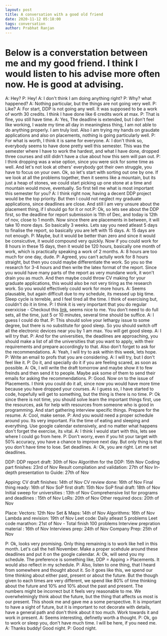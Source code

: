 ```yaml
---
layout: post
title: A conversation with a good old friend
date: 2020-11-12 05:18:00
tags: conversation
author: Prabhat Ranjan
---
```

# Below is a converstation between me and my good friend. I think I would listen to his advise more often now. He is good at advising.

A: Hey?
P: Hey!
A: I don't think I am doing anything right?
P: Why? what happened?
A: Nothing particular, but the things are not going very well.
P: Like?
A: For start, DDP is not going any well. It was supposed to be a work of worth 30 credits. I think I have done like 6 credits work at max.
P: That is fine, you still have time.
A: Yes, The deadline is extended, but I don't feel like working, I waste my time all day in meaningless thing, I am not able to do anything properly. I am truly lost. Also I am trying my hands on graudate applications and also on placements, nothing is going particularly well.
P: For what is worth, I think it is same for everyone.
A: I don't think so, everybody seems to have done pretty well this semester. This was the semester where I have to work the hardest, and what I have done, dropped three courses and still didn't have a clue about how this sem will pan out.
P: I think dropping was a wise option, since you were sick for some time as well. And let's not look at others' everybody got their own struggle, you have to focus on your own. Ok, so let's start with sorting out one by one. If we look at all the problems together, then it seems like a mountain, but its just a heap of stones, we could start picking up one stone at a time and mountain would move, eventually. So first tell me what is most important this semester for you?
A: I think right now, having a decent DDP project would be the top priority. But then I could not neglect my graduate applications, since deadlines are close. And still I am very unsure about the placement thing, if I should go for it or not.P: Ok, so lets see about the DDP first, so the deadline for report submission is 11th of Dec, and today is 12th of nov, close to 1 month. Now since there are placements in between, it will take 10 more days. So basically 3 weeks. Lets say you need atleast 5 days to finalise the report, so basically you are left with 15 days.
A: 15 days are not enough.
P: Maybe, but it would be better than zero and since it would be consicutive, it would compound very quickly. Now if you could work for 8 hours in these 15 days, then it would be 120 hours, basically one month of work, which is practically speaking a work of 2 months.
A: 8 hours are too much for one day, dude.
P: Agreed, you can't actully work for 8 hours straight, but then you could maybe differentiate the work. So you so the research for 3-4 hours and then write the latex format of the report. Since you would have many parts of the report as very mundane work, it won't drain you as much. And then maybe could throw CV making for your graduate applications, this would also be not very tiring as the research work. So you would effectively could work for more hours.
A: Seems plausable, but again difficult due to my schedule, its messed up big time. Sleep cycle is terreble, and I feel tired all the time. I think of exercising but, couldn't do it in time.
P: I think it is very important that you do regular exerxicise - Checkout this [link](https://www.healthline.com/health/fitness-exercise/free-weight-exercises#advanced-routine), seems nice to me. You don't need to do full sets, all the time, just 5 or 10 minutes, several time should be suffice.
A: I guess I could do that.
P: This should solve your lethargy issue to some degree, but there is no substitute for good sleep. So you should switch off all the electronic devices near you by 1 am max. You will get good sleep.
A: I will try that.
P: And for the universities, the deadlines are approaching, you should make a list of all the universities that you want to apply, with their requirements and prepare accordingly to that. Also don't forget to ask for the recommendations.
A: Yeah, I will try to ask within this week, lets hope.
P: Write an email to profs that you are considering.
A: I will try, but I don't feel like it.
P: Do it, and specially do it if you are feeling scared, as soon as possible.
A: Ok, I will write the draft tomorrow and maybe show it to few freinds and then send it to people. Maybe ask some of them to send their emails for asking the recommendations.
P: Good. Now on to the issue of Placements. I think you could do it all, since now you would have more time because you have dropped your courses.
A: I guess so, I have started to code, hopefully will get to something, but the thing is there is no time.
P: Ok since there is not time, you should solve learn the important things first, use the resources, ask for help with resources from someone who is good in programming. And start gathering interview specific things. Prepare for the resume.
A: Cool, make sense.
P: And you would need a proper schedule around you. Its very important. Fix the time of eating and sleeping and everything. Use google calendar extensively, and no matter what happens don't forget the exercise, its vital.
A: I think I would start with this, lets see where I could go from here.
P: Don't worry, even if you hit your target with 50% accuracy, you have a chance to improve next day. But only thing is that you don't have time to lose. Set deadlines.
A: Ok, you are right. Let me set deadlines.

DDP:	DDP report draft: 30th of Nov
	Algorithm for the DDP: 15th Nov
	Coding part finishes: 23rd of Nov
	Result compilation and validation: 27th of Nov
	In-depth presentation to Guide: 27th of Nov

Apping:	CV draft finishes: 14th of Nov
	CV review done: 16th of Nov
	Final thing ready: 16th of Nov
	SoP first draft: 15th Nov
	SoP final draft: 18th of Nov
	Initial sweep for universities : 13th of Nov
	Comprehensive list for programs and deadlines : 15th of Nov
	LoRs: 20th of Nov
	Other required docs: 20th of Nov

Place:	Vectors: 12th Nov
	Set & Maps: 14th of Nov
	Algorithms: 16th of Nov
	Lambda and revision: 19th of Nov
	Leet code: Daily atleast 5 problems
	Leet code marathon: 21st of Nov - Total finish 100 problems
	Interview prepration material : 16th of Nov
	Interviews prep: 24th of Nov
	Company Prep: 25th of Nov

P: Ok, looks very promising. Only thing remaining is to work like hell in this month. Let's call the hell November. Make a proper scehdule around these deadlines and put it on the google calendar.
A: Ok, will send you my schedule. The preference is something like, DDP = Apping > Placements. It would also reflect in my schedule.
P: Also, listen to one thing, that I heard from somewhere and thought about it. So it goes like this, we spend our time thinking about either past, present or about the future. But the though given to each times are very different, we spend like 80% of time thinking about the future and 10% and 10% about the past and present. The numbers might be incorrect but it feels very reasonable to me. We overwhelmingly think about the future, but the thing that affects us most is our present. This shook me and gave me a some perspective. It is important to have a sight of future, but it is important to not decorate with details, have a general path and don't think about it too much. Work towards it and work in present.
A: Seems interesting, definetly worth a thought.
P: Ok, go to work or sleep you, don't have much time. I will be here, if you need me.
A: Thanks buddy! Good night.
P: Good night.

